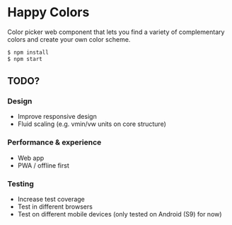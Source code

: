 # Happy Colors

Color picker web component that lets you find a variety of complementary colors and create your own color scheme.

```sh
$ npm install
$ npm start
```

## TODO?

### Design
- Improve responsive design
- Fluid scaling (e.g. vmin/vw units on core structure)

### Performance & experience
- Web app
- PWA / offline first

### Testing
- Increase test coverage
- Test in different browsers
- Test on different mobile devices (only tested on Android (S9) for now)
